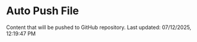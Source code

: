 # Auto Push File

Content that will be pushed to GitHub repository.
Last updated: 07/12/2025, 12:19:47 PM